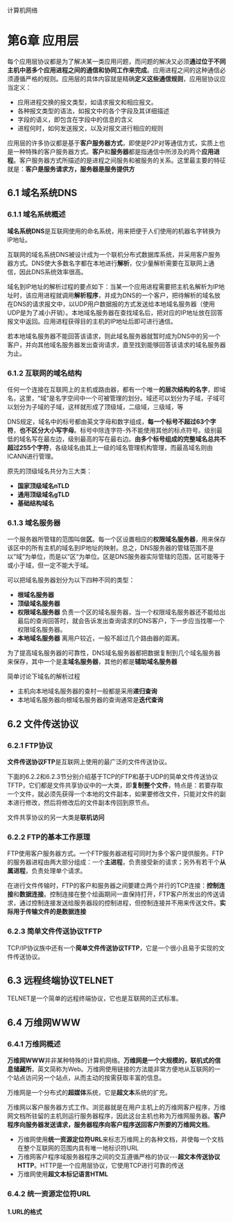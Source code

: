 计算机网络

# 第6章 应用层

每个应用层协议都是为了解决某一类应用问题，而问题的解决又必须**通过位于不同主机中恶多个应用进程之间的通信和协同工作来完成**。应用进程之间的这种通信必须遵循严格的规则。应用层的具体内容就是精确**定义这些通信规则**，应用层协议应当定义：

- 应用进程交换的报文类型，如请求报文和相应报文。
- 各种报文类型的语法，如报文中的各个字段及其详细描述
- 字段的语义，即包含在字段中的信息的含义
- 进程何时，如何发送报文，以及对报文进行相应的规则

应用层的许多协议都是基于**客户服务器方式**，即使是P2P对等通信方式，实质上也是一种特殊的客户服务器方式。**客户**和**服务器**都是指通信中所涉及的两个**应用进程**。客户服务器方式所描述的是进程之间服务和被服务的关系。这里最主要的特征就是：**客户是服务请求方，服务器是服务提供方**

## 6.1 域名系统DNS

### 6.1.1 域名系统概述

**域名系统DNS**是互联网使用的命名系统，用来把便于人们使用的机器名字转换为IP地址。

互联网的域名系统DNS被设计成为一个联机分布式数据库系统，并采用客户服务器方式。DNS使大多数名字都在本地进行**解析**，仅少量解析需要在互联网上通信，因此DNS系统效率很高。

域名到IP地址的解析过程的要点如下：当某一个应用进程需要把主机名解析为IP地址时，该应用进程就调用**解析程序**，并成为DNS的一个客户，把待解析的域名放在DNS的请求报文中，以UDP用户数据报的方式发送给本地域名服务器（使用UDP是为了减小开销）。本地域名服务器在查找域名后，把对应的IP地址放在回答报文中返回。应用进程获得目的主机的IP地址后即可进行通信。

若本地域名服务器不能回答该请求，则此域名服务器就暂时成为DNS中的另一个客户，并向其他域名服务器发出查询请求，直至找到能够回答该请求的域名服务器为止。

### 6.1.2 互联网的域名结构

任何一个连接在互联网上的主机或路由器，都有一个唯一**的层次结构的名字**，即域名，这里，“域“是名字空间中一个可被管理的划分。域还可以划分为子域，子域可以划分为子域的子域，这样就形成了顶级域，二级域，三级域，等

DNS规定，域名中的标号都由英文字母和数字组成，**每一个标号不超过63个字符**，**也不区分大小写字母**。标号中除连字符-外不能使用其他的标点符号。级别最低的域名写在最左边，级别最高的写在最右边。**由多个标号组成的完整域名总共不超过255个字符**，各级域名由其上一级的域名管理机构管理，而最高域名则由ICANN进行管理。

原先的顶级域名共分为三大类：

- **国家顶级域名nTLD**
- **通用顶级域名gTLD**
- **基础结构域名**

### 6.1.3 域名服务器

一个服务器所管辖的范围叫做**区**。每一个区设置相应的**权限域名服务器**，用来保存该区中的所有主机的域名到IP地址的映射。总之，DNS服务器的管辖范围不是以”域“为单位，而是以”区“为单位。区是DNS服务器实际管辖的范围，区可能等于或小于域，但一定不能大于域。

可以把域名服务器划分为以下四种不同的类型：

- **根域名服务器**
- **顶级域名服务器**
- **权限域名服务器** 负责一个区的域名服务器，当一个权限域名服务器还不能给出最后的查询回答时，就会告诉发出查询请求的DNS客户，下一步应当找哪一个权限域名服务器。
- **本地域名服务器** 离用户较近，一般不超过几个路由器的距离。

为了提高域名服务器的可靠性，DNS域名服务器都把数据复制到几个域名服务器来保存，其中一个是**主域名服务器**，其他的都是**辅助域名服务器**

简单讨论下域名的解析过程

- 主机向本地域名服务器的查村一般都是采用**递归查询**
- 本地域名服务器向根域名服务器的查询通常是**迭代查询**

## 6.2 文件传送协议

### 6.2.1 FTP协议

**文件传送协议FTP**是互联网上使用的最广泛的文件传送协议。

下面的6.2.2和6.2.3节分别介绍基于TCP的FTP和基于UDP的简单文件传送协议TFTP，它们都是文件共享协议中的一大类，即**复制整个文件**，特点是：若要存取一个文件，就必须先获得一个本地的文件副本，如果要修改文件，只能对文件的副本进行修改，然后将修改后的文件副本传回到原节点。

文件共享协议的另一大类是**联机访问**

### 6.2.2 FTP的基本工作原理

FTP使用客户服务器方式。一个FTP服务器进程可同时为多个客户提供服务。FTP的服务器进程由两大部分组成：一个**主进程**，负责接受新的请求；另外有若干个**从属进程**，负责处理单个请求。

在进行文件传输时，FTP的客户和服务器之间要建立两个并行的TCP连接：**控制连接**和**数据连接**。控制连接在整个绘画期间一直保持打开，FTP客户所发出的传送请求，通过控制连接发送给服务器段的控制进程，但控制连接并不用来传送文件。**实际用于传输文件的是数据连接**

### 6.2.3 简单文件传送协议TFTP

TCP/IP协议族中还有一个**简单文件传送协议TFTP**，它是一个很小且易于实现的文件传送协议。

## 6.3 远程终端协议TELNET

TELNET是一个简单的远程终端协议，它也是互联网的正式标准。

## 6.4 万维网WWW

### 6.4.1 万维网概述

**万维网WWW**并非某种特殊的计算机网络。**万维网是一个大规模的，联机式的信息储藏所**，英文简称为Web。万维网使用链接的方法能非常方便地从互联网的一个站点访问另一个站点，从而主动的按需获取丰富的信息。

万维网是一个分布式的**超媒体**系统，它是**超文本**系统的扩充。

万维网以客户服务器方式工作。浏览器就是在用户主机上的万维网客户程序，万维网文档所驻留的主机则运行服务器程序，因此这台主机也称为万维网服务器。**客户程序向服务器发送请求，服务器程序向客户程序送回客户所要的万维网文档**。

- 万维网使用**统一资源定位符URL**来标志万维网上的各种文档，并使每一个文档在整个互联网的范围内具有唯一地标识符URL
- 万维网客户程序域服务器程序之间的交互遵循严格的协议---**超文本传送协议HTTP**。HTTP是一个应用层协议，它使用TCP进行可靠的传送
- 万维网使用**超文本标记语言HTML**

### 6.4.2 统一资源定位符URL

#### 1.URL的格式